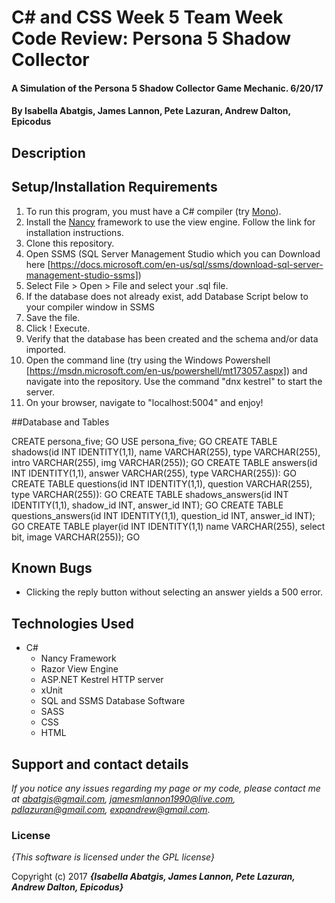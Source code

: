# C# and CSS Week 5 Team Week Code Review: Persona 5 Shadow Collector

#### A Simulation of the Persona 5 Shadow Collector Game Mechanic. 6/20/17

#### By **Isabella Abatgis, James Lannon, Pete Lazuran, Andrew Dalton, Epicodus**

## Description



## Setup/Installation Requirements

1. To run this program, you must have a C# compiler (try [Mono](http://www.mono-project.com)).
2. Install the [Nancy](http://nancyfx.org/) framework to use the view engine. Follow the link for installation instructions.
3. Clone this repository.
4. Open SSMS (SQL Server Management Studio which you can Download here [https://docs.microsoft.com/en-us/sql/ssms/download-sql-server-management-studio-ssms])
5. Select File > Open > File and select your .sql file.
6. If the database does not already exist, add Database Script below to your compiler window in SSMS
7. Save the file.
8. Click ! Execute.
9. Verify that the database has been created and the schema and/or data imported.
10. Open the command line (try using the Windows Powershell [https://msdn.microsoft.com/en-us/powershell/mt173057.aspx]) and navigate into the repository. Use the command "dnx kestrel" to start the server.
11. On your browser, navigate to "localhost:5004" and enjoy!

##Database and Tables

CREATE persona_five;
GO
USE persona_five;
GO
CREATE TABLE shadows(id INT IDENTITY(1,1), name VARCHAR(255), type VARCHAR(255), intro VARCHAR(255), img VARCHAR(255));
GO
CREATE TABLE answers(id INT IDENTITY(1,1), answer VARCHAR(255), type VARCHAR(255)):
GO
CREATE TABLE questions(id INT IDENTITY(1,1), question VARCHAR(255), type VARCHAR(255)):
GO
CREATE TABLE shadows_answers(id INT IDENTITY(1,1), shadow_id INT, answer_id INT);
GO
CREATE TABLE questions_answers(id INT IDENTITY(1,1), question_id INT, answer_id INT);
GO
CREATE TABLE player(id INT IDENTITY(1,1) name VARCHAR(255), select bit, image VARCHAR(255));
GO

## Known Bugs
* Clicking the reply button without selecting an answer yields a 500 error.

## Technologies Used
* C#
  * Nancy Framework
  * Razor View Engine
  * ASP.NET Kestrel HTTP server
  * xUnit
  * SQL and SSMS Database Software
  * SASS
  * CSS
  * HTML

## Support and contact details

_If you notice any issues regarding my page or my code, please contact me at abatgis@gmail.com, jamesmlannon1990@live.com, pdlazuran@gmail.com, expandrew@gmail.com._

### License

*{This software is licensed under the GPL license}*

Copyright (c) 2017 **_{Isabella Abatgis, James Lannon, Pete Lazuran, Andrew Dalton, Epicodus}_**
